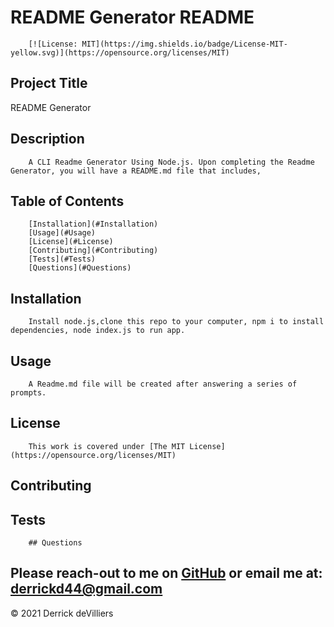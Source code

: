 # README Generator README

        [![License: MIT](https://img.shields.io/badge/License-MIT-yellow.svg)](https://opensource.org/licenses/MIT)

    
    
        

## Project Title  
README Generator 
            
## Description
        A CLI Readme Generator Using Node.js. Upon completing the Readme Generator, you will have a README.md file that includes,
## Table of Contents
        [Installation](#Installation)
        [Usage](#Usage)
        [License](#License)
        [Contributing](#Contributing)
        [Tests](#Tests)
        [Questions](#Questions)
## Installation
        Install node.js,clone this repo to your computer, npm i to install dependencies, node index.js to run app.
## Usage
        A Readme.md file will be created after answering a series of prompts.
## License
        This work is covered under [The MIT License](https://opensource.org/licenses/MIT)
## Contributing
        
## Tests
        

        ## Questions
Please reach-out to me on [GitHub](http://www.github.com/Dirk44) or email me at: [derrickd44@gmail.com](mailto:derrickd44@gmail.com)
---

    

© 2021 Derrick deVilliers